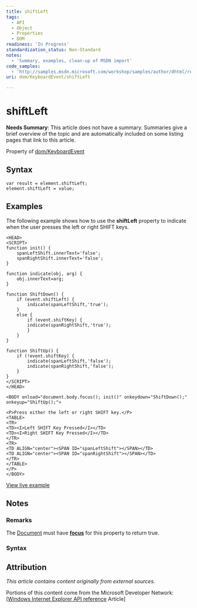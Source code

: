 ```yaml
---
title: shiftLeft
tags:
  - API
  - Object
  - Properties
  - DOM
readiness: 'In Progress'
standardization_status: Non-Standard
notes:
  - 'Summary, examples, clean-up of MSDN import'
code_samples:
  - 'http://samples.msdn.microsoft.com/workshop/samples/author/dhtml/refs/starLeft.htm'
uri: dom/KeyboardEvent/shiftLeft

---
```

# shiftLeft

**Needs Summary**: This article does not have a summary. Summaries give a brief overview of the topic and are automatically included on some listing pages that link to this article.

<span data-meta="applies_to" data-type="key">Property of <span data-type="value">[dom/KeyboardEvent](/dom/KeyboardEvent)</span></span>

## Syntax

``` {.js}
var result = element.shiftLeft;
element.shiftLeft = value;
```

## Examples

The following example shows how to use the **shiftLeft** property to indicate when the user presses the left or right SHIFT keys.

    <HEAD>
    <SCRIPT>
    function init() {
        spanLeftShift.innerText='false';
        spanRightShift.innerText='false';
    }

    function indicate(obj, arg) {
        obj.innerText=arg;
    }

    function ShiftDown() {
        if (event.shiftLeft) {
            indicate(spanLeftShift,'true');
        }
        else {
            if (event.shiftKey) {
            indicate(spanRightShift,'true');
            }
        }
    }

    function ShiftUp() {
        if (!event.shiftKey) {
            indicate(spanLeftShift,'false');
            indicate(spanRightShift,'false');
        }
    }
    </SCRIPT>
    </HEAD>

    <BODY onload="document.body.focus(); init()" onkeydown="ShiftDown();" onkeyup="ShiftUp();">

    <P>Press either the left or right SHIFT key.</P>
    <TABLE>
    <TR>
    <TD><I>Left SHIFT Key Pressed</I></TD>
    <TD><I>Right SHIFT Key Pressed</I></TD>
    </TR>
    <TR>
    <TD ALIGN="center"><SPAN ID="spanLeftShift"></SPAN></TD>
    <TD ALIGN="center"><SPAN ID="spanRightShift"></SPAN></TD>
    </TR>
    </TABLE>
    </P>
    </BODY>

[View live example](http://samples.msdn.microsoft.com/workshop/samples/author/dhtml/refs/starLeft.htm)

## Notes

### Remarks

The [Document](/dom/Document) must have [**focus**](/dom/HTMLElement/focus) for this property to return true.

### Syntax

## Attribution

*This article contains content originally from external sources.*

Portions of this content come from the Microsoft Developer Network: [[Windows Internet Explorer API reference](http://msdn.microsoft.com/en-us/library/ie/hh828809%28v=vs.85%29.aspx) Article]

